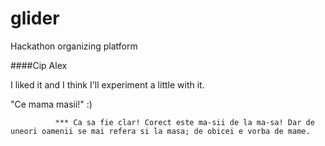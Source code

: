 glider
======

Hackathon organizing platform


####Cip Alex 

I liked it and I think I'll experiment a little with it.

"Ce mama masii!" :)

              *** Ca sa fie clar! Corect este ma-sii de la ma-sa! Dar de uneori oamenii se mai refera si la masa; de obicei e vorba de mame. 
